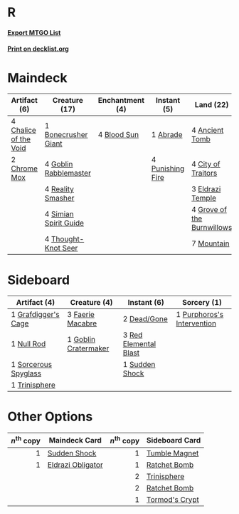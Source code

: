 # R

#### [Export MTGO List](../collection/R/R.txt)
#### [Print on decklist.org](http://decklist.org/?deckmain=1%09Abrade%0A4%09Ancient%20Tomb%0A4%09Blood%20Sun%0A1%09Bonecrusher%20Giant%0A4%09Chalice%20of%20the%20Void%0A2%09Chandra,%20Awakened%20Inferno%0A2%09Chrome%20Mox%0A4%09City%20of%20Traitors%0A3%09Eldrazi%20Temple%0A2%09Fiery%20Confluence%0A4%09Goblin%20Rabblemaster%0A4%09Grove%20of%20the%20Burnwillows%0A7%09Mountain%0A4%09Punishing%20Fire%0A2%09Purphoros's%20Intervention%0A4%09Reality%20Smasher%0A4%09Simian%20Spirit%20Guide%0A4%09Thought-Knot%20Seer&deckside=2%09Dead/Gone%0A3%09Faerie%20Macabre%0A1%09Goblin%20Cratermaker%0A1%09Grafdigger's%20Cage%0A1%09Null%20Rod%0A1%09Purphoros's%20Intervention%0A3%09Red%20Elemental%20Blast%0A1%09Sorcerous%20Spyglass%0A1%09Sudden%20Shock%0A1%09Trinisphere)
# Maindeck

|                                          Artifact (6)                                          |                                         Creature (17)                                          |                                   Enchantment (4)                                    |                                        Instant (5)                                        |                                              Land (22)                                              |                                           Planeswalker (2)                                           |                                             Sorcery (4)                                             |
|------------------------------------------------------------------------------------------------|------------------------------------------------------------------------------------------------|--------------------------------------------------------------------------------------|-------------------------------------------------------------------------------------------|-----------------------------------------------------------------------------------------------------|------------------------------------------------------------------------------------------------------|-----------------------------------------------------------------------------------------------------|
|4 [Chalice of the Void](http://gatherer.wizards.com/Pages/Card/Details.aspx?multiverseid=442211)|1 [Bonecrusher Giant](http://gatherer.wizards.com/Pages/Card/Details.aspx?multiverseid=473077)  |4 [Blood Sun](http://gatherer.wizards.com/Pages/Card/Details.aspx?multiverseid=439749)|1 [Abrade](http://gatherer.wizards.com/Pages/Card/Details.aspx?multiverseid=430772)        |4 [Ancient Tomb](http://gatherer.wizards.com/Pages/Card/Details.aspx?multiverseid=409567)            |2 [Chandra, Awakened Inferno](http://gatherer.wizards.com/Pages/Card/Details.aspx?multiverseid=466881)|2 [Fiery Confluence](http://gatherer.wizards.com/Pages/Card/Details.aspx?multiverseid=405230)        |
|2 [Chrome Mox](http://gatherer.wizards.com/Pages/Card/Details.aspx?multiverseid=413761)         |4 [Goblin Rabblemaster](http://gatherer.wizards.com/Pages/Card/Details.aspx?multiverseid=438486)|                                                                                      |4 [Punishing Fire](http://gatherer.wizards.com/Pages/Card/Details.aspx?multiverseid=247550)|4 [City of Traitors](http://gatherer.wizards.com/Pages/Card/Details.aspx?multiverseid=6168)          |                                                                                                      |2 [Purphoros's Intervention](http://gatherer.wizards.com/Pages/Card/Details.aspx?multiverseid=476402)|
|                                                                                                |4 [Reality Smasher](http://gatherer.wizards.com/Pages/Card/Details.aspx?multiverseid=407517)    |                                                                                      |                                                                                           |3 [Eldrazi Temple](http://gatherer.wizards.com/Pages/Card/Details.aspx?multiverseid=401710)          |                                                                                                      |                                                                                                     |
|                                                                                                |4 [Simian Spirit Guide](http://gatherer.wizards.com/Pages/Card/Details.aspx?multiverseid=442137)|                                                                                      |                                                                                           |4 [Grove of the Burnwillows](http://gatherer.wizards.com/Pages/Card/Details.aspx?multiverseid=130595)|                                                                                                      |                                                                                                     |
|                                                                                                |4 [Thought-Knot Seer](http://gatherer.wizards.com/Pages/Card/Details.aspx?multiverseid=407519)  |                                                                                      |                                                                                           |7 [Mountain](http://gatherer.wizards.com/Pages/Card/Details.aspx?multiverseid=439859)                |                                                                                                      |                                                                                                     |


# Sideboard

|                                         Artifact (4)                                          |                                         Creature (4)                                          |                                         Instant (6)                                         |                                             Sorcery (1)                                             |
|-----------------------------------------------------------------------------------------------|-----------------------------------------------------------------------------------------------|---------------------------------------------------------------------------------------------|-----------------------------------------------------------------------------------------------------|
|1 [Grafdigger's Cage](http://gatherer.wizards.com/Pages/Card/Details.aspx?multiverseid=278452) |3 [Faerie Macabre](http://gatherer.wizards.com/Pages/Card/Details.aspx?multiverseid=201822)    |2 [Dead/Gone](http://gatherer.wizards.com/Pages/Card/Details.aspx?multiverseid=126419)       |1 [Purphoros's Intervention](http://gatherer.wizards.com/Pages/Card/Details.aspx?multiverseid=476402)|
|1 [Null Rod](http://gatherer.wizards.com/Pages/Card/Details.aspx?multiverseid=383034)          |1 [Goblin Cratermaker](http://gatherer.wizards.com/Pages/Card/Details.aspx?multiverseid=452853)|3 [Red Elemental Blast](http://gatherer.wizards.com/Pages/Card/Details.aspx?multiverseid=814)|                                                                                                     |
|1 [Sorcerous Spyglass](http://gatherer.wizards.com/Pages/Card/Details.aspx?multiverseid=435407)|                                                                                               |1 [Sudden Shock](http://gatherer.wizards.com/Pages/Card/Details.aspx?multiverseid=370388)    |                                                                                                     |
|1 [Trinisphere](http://gatherer.wizards.com/Pages/Card/Details.aspx?multiverseid=43545)        |                                                                                               |                                                                                             |                                                                                                     |


# Other Options

|*n*<sup>th</sup> copy|                                       Maindeck Card                                        |*n*<sup>th</sup> copy|                                     Sideboard Card                                      |
|--------------------:|--------------------------------------------------------------------------------------------|--------------------:|-----------------------------------------------------------------------------------------|
|                    1|[Sudden Shock](http://gatherer.wizards.com/Pages/Card/Details.aspx?multiverseid=370388)     |                    1|[Tumble Magnet](http://gatherer.wizards.com/Pages/Card/Details.aspx?multiverseid=397755) |
|                    1|[Eldrazi Obligator](http://gatherer.wizards.com/Pages/Card/Details.aspx?multiverseid=407606)|                    1|[Ratchet Bomb](http://gatherer.wizards.com/Pages/Card/Details.aspx?multiverseid=370623)  |
|                     |                                                                                            |                    2|[Trinisphere](http://gatherer.wizards.com/Pages/Card/Details.aspx?multiverseid=43545)    |
|                     |                                                                                            |                    2|[Ratchet Bomb](http://gatherer.wizards.com/Pages/Card/Details.aspx?multiverseid=370623)  |
|                     |                                                                                            |                    1|[Tormod's Crypt](http://gatherer.wizards.com/Pages/Card/Details.aspx?multiverseid=389723)|

